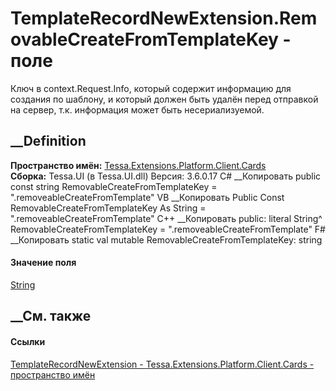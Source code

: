 # TemplateRecordNewExtension.RemovableCreateFromTemplateKey - поле
Ключ в context.Request.Info, который содержит информацию для создания по
шаблону, и который должен быть удалён перед отправкой на сервер, т.к.
информация может быть несериализуемой.
## __Definition
 **Пространство имён:**
[Tessa.Extensions.Platform.Client.Cards](N_Tessa_Extensions_Platform_Client_Cards.htm)  
 **Сборка:** Tessa.UI (в Tessa.UI.dll) Версия: 3.6.0.17
C# __Копировать
     public const string RemovableCreateFromTemplateKey = ".removeableCreateFromTemplate"
VB __Копировать
     Public Const RemovableCreateFromTemplateKey As String = ".removeableCreateFromTemplate"
C++ __Копировать
     public:
    literal String^ RemovableCreateFromTemplateKey = ".removeableCreateFromTemplate"
F# __Копировать
     static val mutable RemovableCreateFromTemplateKey: string
#### Значение поля
[String](https://learn.microsoft.com/dotnet/api/system.string)
##  __См. также
#### Ссылки
[TemplateRecordNewExtension -
](T_Tessa_Extensions_Platform_Client_Cards_TemplateRecordNewExtension.htm)
[Tessa.Extensions.Platform.Client.Cards - пространство
имён](N_Tessa_Extensions_Platform_Client_Cards.htm)

